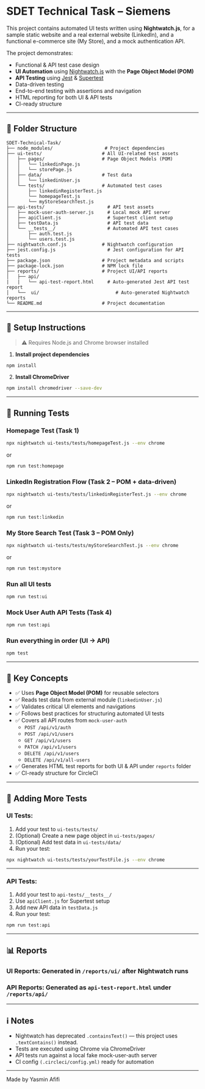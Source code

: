 # SDET Technical Task – Siemens

This project contains automated UI tests written using **Nightwatch.js**, for a sample static website and a real external website (LinkedIn), and a functional e-commerce site (My Store), and a mock authentication API. 

The project demonstrates:

- Functional & API test case design
- **UI Automation** using [Nightwatch.js](https://nightwatchjs.org/) with the **Page Object Model (POM)**
- **API Testing** using [Jest](https://jestjs.io/) & [Supertest](https://github.com/ladjs/supertest)
- Data-driven testing
- End-to-end testing with assertions and navigation
- HTML reporting for both UI & API tests
- CI-ready structure

---

## 📁 Folder Structure

```
SDET-Technical-Task/
├── node_modules/                   # Project dependencies
├── ui-tests/                      # All UI-related test assets
│   ├── pages/                     # Page Object Models (POM)
│   │   └── linkedinPage.js
│   │   └── storePage.js
│   ├── data/                      # Test data
│   │   └── linkedinUser.js
│   └── tests/                     # Automated test cases
│       ├── linkedinRegisterTest.js
│       └── homepageTest.js
│       └── myStoreSearchTest.js
├── api-tests/                       # API test assets
│   ├── mock-user-auth-server.js     # Local mock API server
│   ├── apiClient.js                 # Supertest client setup
│   ├── testData.js                  # API test data
│   └── __tests__/                   # Automated API test cases
│       ├── auth.test.js
│       └── users.test.js
├── nightwatch.conf.js             # Nightwatch configuration
├── jest.config.js                   # Jest configuration for API tests
├── package.json                   # Project metadata and scripts
├── package-lock.json              # NPM lock file
├── reports/                       # Project UI/API reports
│   ├── api/  
|   |   └── api-test-report.html     # Auto-generated Jest API test report
│   └──  ui/                            # Auto-generated Nightwatch reports 
└── README.md                      # Project documentation
```

---

## 🔧 Setup Instructions

> ⚠️ Requires Node.js and Chrome browser installed

1. **Install project dependencies**
```bash
npm install
```

2. **Install ChromeDriver**
```bash
npm install chromedriver --save-dev
```

---

## 🚀 Running Tests

### Homepage Test (Task 1)
```bash
npx nightwatch ui-tests/tests/homepageTest.js --env chrome
```
or

```bash
npm run test:homepage
```


### LinkedIn Registration Flow (Task 2 – POM + data-driven)
```bash
npx nightwatch ui-tests/tests/linkedinRegisterTest.js --env chrome
```
or

```bash
npm run test:linkedin
```

### My Store Search Test (Task 3 – POM Only)
```bash
npx nightwatch ui-tests/tests/myStoreSearchTest.js --env chrome
```
or

```bash
npm run test:mystore
```

### Run all UI tests
```bash
npm run test:ui
```

### Mock User Auth API Tests (Task 4)
```bash
npm run test:api
```

### Run everything in order (UI → API)
```bash
npm test
```


---

## 🧪 Key Concepts

- ✅ Uses **Page Object Model (POM)** for reusable selectors
- ✅ Reads test data from external module (`linkedinUser.js`)
- ✅ Validates critical UI elements and navigations
- ✅ Follows best practices for structuring automated UI tests
- ✅ Covers all API routes from `mock-user-auth`
  - `POST /api/v1/auth`
  - `POST /api/v1/users`
  - `GET /api/v1/users`
  - `PATCH /api/v1/users`
  - `DELETE /api/v1/users`
  - `DELETE /api/v1/all-users`
- ✅ Generates HTML test reports for both UI & API under `reports` folder
- ✅ CI-ready structure for CircleCI

---

## 📄 Adding More Tests
### UI Tests:

1. Add your test to `ui-tests/tests/`
2. (Optional) Create a new page object in `ui-tests/pages/`
3. (Optional) Add test data in `ui-tests/data/`
4. Run your test:
```bash
npx nightwatch ui-tests/tests/yourTestFile.js --env chrome
```

---

### API Tests:

1. Add your test to `api-tests/__tests__/`
2. Use `apiClient.js` for Supertest setup
3. Add new API data in `testData.js`
4. Run your test:
```bash
npm run test:api
```

---

## 📊 Reports
### UI Reports: Generated in `/reports/ui/` after Nightwatch runs

### API Reports: Generated as `api-test-report.html` under `/reports/api/`

---

## ℹ️ Notes

- Nightwatch has deprecated `.containsText()` — this project uses `.textContains()` instead.
- Tests are executed using Chrome via ChromeDriver
- API tests run against a local fake mock-user-auth server
- CI config `(.circleci/config.yml)` ready for automation

---

Made by Yasmin Afifi
